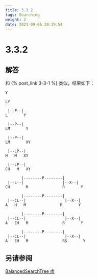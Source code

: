 ```yaml
---
title: 3.3.2
tags: Searching
weight: 2
date: 2021-09-06 20:39:54
---
```


# 3.3.2


## 解答

和 {% post_link 3-3-1 %} 类似，结果如下：

```
Y

LY

 |--P--|
L       Y

 |--P--|
LM       Y

 |--P--|
LM       XY

 |--LP--|
H   M   XY

 |--LP--|
CH   M   XY

       |--------P--------|
 |--L--|                 |--X--|
CH       M               R       Y

       |--------P--------|
 |--CL--|                 |--X--|
A   H   M               R       Y

       |--------P--------|
 |--CL--|                 |--X--|
A   EH   M               R       Y

       |--------P--------|
 |--CL--|                 |--X--|
A   EH   M               RS       Y

```

## 另请参阅

[BalancedSearchTree 库](https://github.com/ikesnowy/Algorithms-4th-Edition-in-Csharp/tree/dev/3%20Searching/3.3/BalancedSearchTree)
